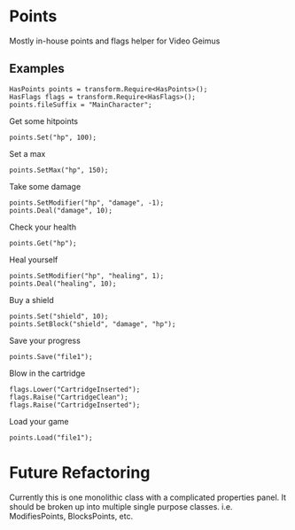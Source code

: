 Points
======

Mostly in-house points and flags helper for Video Geimus

Examples
--------

    HasPoints points = transform.Require<HasPoints>();
    HasFlags flags = transform.Require<HasFlags>();
    points.fileSuffix = "MainCharacter";

Get some hitpoints

    points.Set("hp", 100);

Set a max

    points.SetMax("hp", 150);

Take some damage

    points.SetModifier("hp", "damage", -1);
    points.Deal("damage", 10);
    
Check your health

    points.Get("hp");
    
Heal yourself

    points.SetModifier("hp", "healing", 1);
    points.Deal("healing", 10);
    
Buy a shield

    points.Set("shield", 10);
    points.SetBlock("shield", "damage", "hp");

Save your progress

    points.Save("file1");
    
Blow in the cartridge

    flags.Lower("CartridgeInserted");
    flags.Raise("CartridgeClean");
    flags.Raise("CartridgeInserted");
    
Load your game

    points.Load("file1");

Future Refactoring
==================

Currently this is one monolithic class with a complicated properties panel.
It should be broken up into multiple single purpose classes. i.e. ModifiesPoints,
BlocksPoints, etc.
